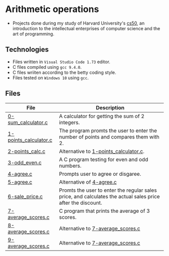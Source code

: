 # Arithmetic operations


- Projects done during my study of Harvard University's [cs50](https://learning.edx.org/course/course-v1:HarvardX+CS50+X/block-v1:HarvardX+CS50+X+type@sequential+block@3c550787b1d1470bbdba91d14392bd43/block-v1:HarvardX+CS50+X+type@vertical+block@ffc346411661409a901306ca7c2b7b54), an introduction to the intellectual enterprises of computer science and the art of programming. 

## Technologies
- Files written in ```Visual Studio Code 1.73``` editor. 
- C files compiled using ```gcc 9.4.0```.
- C files wriiten according to the betty coding style. 
- Files tested on ```Windows 10``` using ```gcc```.

## Files

| File | Description |
| ---  | --- |
|[0-sum_calculator.c](0-sum_calculator.c)|A calculator for getting the sum of 2 integers.|
|[1-points_calculator.c](1-points_calculator.c)|The program promts the user to enter the number of points and compares them with 2.|
|[2-points_calc.c](2-points.c)|Alternative to [1-points_calculator.c](1-points_calculator.c).|
|[3-odd_even.c](3-odd_even.c)| A C program testing for even and odd numbers.|
|[4-agree.c](4-agree.c)|Prompts user to agree or disgaree.|
|[5-agree.c](5-agree.c)|Alternative of [4-agree.c](4-agree.c)|
|[6-sale_price.c](6-sale_price.c)|Promts the user to enter the regular sales price, and calculates the actual sales price after the discount.|
|[7-average_scores.c](7-average-scores.c)|C program that prints the average of 3 scores.|
|[8-average_scores.c](8-average-scores.c)| Alternative to [7-average_scores.c](7-average-scores.c)|
|[9-average_scores.c](9-average-scores.c)| Alternative to [7-average_scores.c](7-average-scores.c)|
